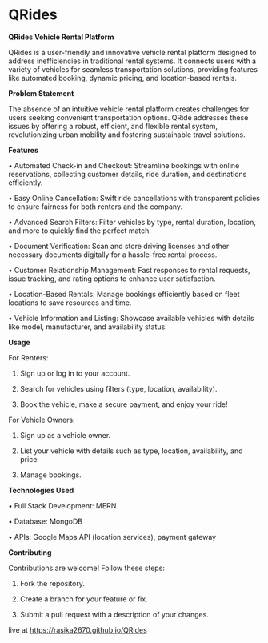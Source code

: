 # QRides
**QRides Vehicle Rental Platform**

QRides is a user-friendly and innovative vehicle rental platform designed to address inefficiencies in traditional rental systems. It connects users with a variety of vehicles for seamless transportation solutions, providing features like automated booking, dynamic pricing, and location-based rentals.

**Problem Statement**

The absence of an intuitive vehicle rental platform creates challenges for users seeking convenient transportation options. QRide addresses these issues by offering a robust, efficient, and flexible rental system, revolutionizing urban mobility and fostering sustainable travel solutions.

**Features**

•	Automated Check-in and Checkout: Streamline bookings with online reservations, collecting customer details, ride duration, and destinations efficiently.

•	Easy Online Cancellation: Swift ride cancellations with transparent policies to ensure fairness for both renters and the company.

•	Advanced Search Filters: Filter vehicles by type, rental duration, location, and more to quickly find the perfect match.

•	Document Verification: Scan and store driving licenses and other necessary documents digitally for a hassle-free rental process.

•	Customer Relationship Management: Fast responses to rental requests, issue tracking, and rating options to enhance user satisfaction.

•	Location-Based Rentals: Manage bookings efficiently based on fleet locations to save resources and time.

•	Vehicle Information and Listing: Showcase available vehicles with details like model, manufacturer, and availability status.

**Usage**

For Renters:

1.	Sign up or log in to your account.
  
2.	Search for vehicles using filters (type, location, availability).

3.	Book the vehicle, make a secure payment, and enjoy your ride!

For Vehicle Owners:

1.	Sign up as a vehicle owner.

2.	List your vehicle with details such as type, location, availability, and price.

3.	Manage bookings.

**Technologies Used**

•	Full Stack Development: MERN

•	Database: MongoDB

•	APIs: Google Maps API (location services),  payment gateway

**Contributing**

Contributions are welcome! Follow these steps:

1.	Fork the repository.

2.	Create a branch for your feature or fix.

3.	Submit a pull request with a description of your changes.


live at https://rasika2670.github.io/QRides
